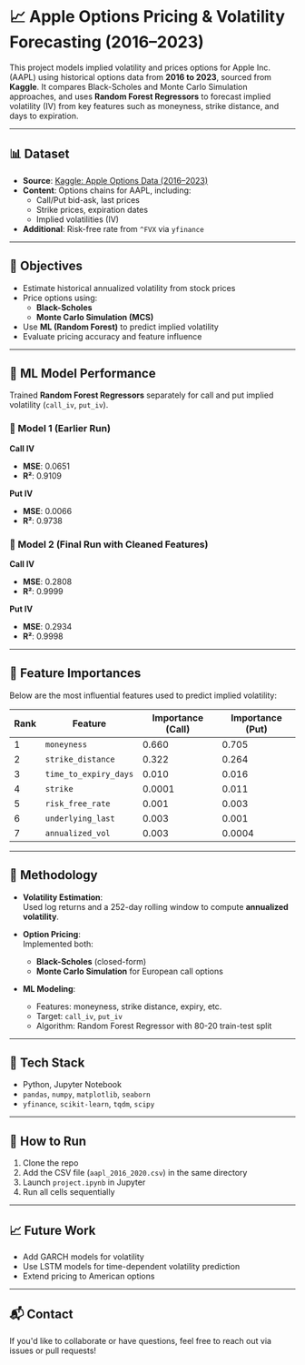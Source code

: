 
# 📈 Apple Options Pricing & Volatility Forecasting (2016–2023)

This project models implied volatility and prices options for Apple Inc. (AAPL) using historical options data from **2016 to 2023**, sourced from **Kaggle**. It compares Black-Scholes and Monte Carlo Simulation approaches, and uses **Random Forest Regressors** to forecast implied volatility (IV) from key features such as moneyness, strike distance, and days to expiration.

---

## 📊 Dataset

- **Source**: [Kaggle: Apple Options Data (2016–2023)]([https://www.kaggle.com/](https://www.kaggle.com/datasets/kylegraupe/aapl-options-data-2016-2020))
- **Content**: Options chains for AAPL, including:
  - Call/Put bid-ask, last prices
  - Strike prices, expiration dates
  - Implied volatilities (IV)
- **Additional**: Risk-free rate from `^FVX` via `yfinance`

---

## 🎯 Objectives

- Estimate historical annualized volatility from stock prices
- Price options using:
  - **Black-Scholes**
  - **Monte Carlo Simulation (MCS)**
- Use **ML (Random Forest)** to predict implied volatility
- Evaluate pricing accuracy and feature influence

---

## 🧠 ML Model Performance

Trained **Random Forest Regressors** separately for call and put implied volatility (`call_iv`, `put_iv`).

### 🔹 Model 1 (Earlier Run)
**Call IV**
- **MSE**: 0.0651  
- **R²**: 0.9109

**Put IV**
- **MSE**: 0.0066  
- **R²**: 0.9738

### 🔹 Model 2 (Final Run with Cleaned Features)
**Call IV**
- **MSE**: 0.2808  
- **R²**: 0.9999

**Put IV**
- **MSE**: 0.2934  
- **R²**: 0.9998

---

## 🧮 Feature Importances

Below are the most influential features used to predict implied volatility:

| Rank | Feature              | Importance (Call) | Importance (Put) |
|------|----------------------|-------------------|------------------|
| 1    | `moneyness`          | 0.660             | 0.705            |
| 2    | `strike_distance`    | 0.322             | 0.264            |
| 3    | `time_to_expiry_days`| 0.010             | 0.016            |
| 4    | `strike`             | 0.0001            | 0.011            |
| 5    | `risk_free_rate`     | 0.001             | 0.003            |
| 6    | `underlying_last`    | 0.003             | 0.001            |
| 7    | `annualized_vol`     | 0.003             | 0.0004           |

---

## 📌 Methodology

- **Volatility Estimation**:  
  Used log returns and a 252-day rolling window to compute **annualized volatility**.

- **Option Pricing**:  
  Implemented both:
  - **Black-Scholes** (closed-form)
  - **Monte Carlo Simulation** for European call options

- **ML Modeling**:
  - Features: moneyness, strike distance, expiry, etc.
  - Target: `call_iv`, `put_iv`
  - Algorithm: Random Forest Regressor with 80-20 train-test split

---

## 🧰 Tech Stack

- Python, Jupyter Notebook  
- `pandas`, `numpy`, `matplotlib`, `seaborn`  
- `yfinance`, `scikit-learn`, `tqdm`, `scipy`

---

## 🚀 How to Run

1. Clone the repo  
2. Add the CSV file (`aapl_2016_2020.csv`) in the same directory  
3. Launch `project.ipynb` in Jupyter  
4. Run all cells sequentially

---

## 📈 Future Work

- Add GARCH models for volatility
- Use LSTM models for time-dependent volatility prediction
- Extend pricing to American options

---

## 📬 Contact

If you'd like to collaborate or have questions, feel free to reach out via issues or pull requests!

